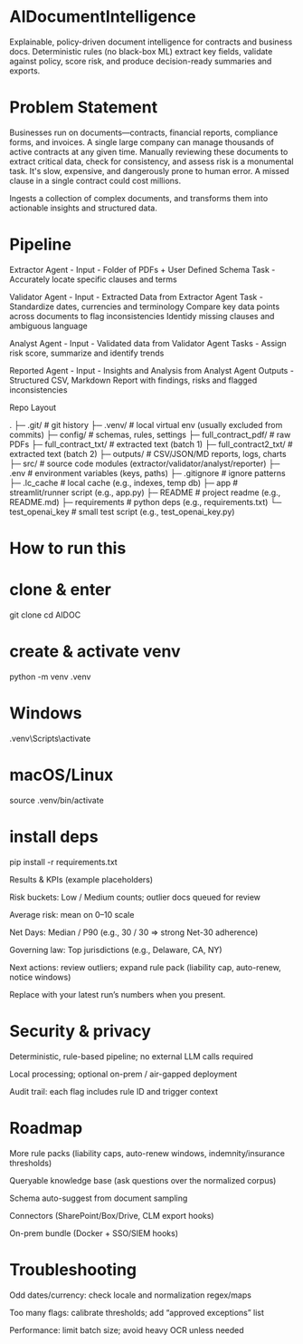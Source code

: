 # AIDocumentIntelligence

Explainable, policy-driven document intelligence for contracts and business docs.
Deterministic rules (no black-box ML) extract key fields, validate against policy, score risk, and produce decision-ready summaries and exports.

# Problem Statement
Businesses run on documents—contracts, financial reports, compliance forms, and invoices. A single large company can manage thousands of active contracts at any given time. Manually reviewing these documents to extract critical data, check for consistency, and assess risk is a monumental task. It's slow, expensive, and dangerously prone to human error. A missed clause in a single contract could cost millions.

Ingests a collection of complex documents, and transforms them into actionable insights and structured data.

# Pipeline

Extractor Agent - 
Input - Folder of PDFs + User Defined Schema 
Task - Accurately locate specific clauses and terms 

Validator Agent - 
Input - Extracted Data from Extractor Agent 
Task - Standardize dates, currencies and terminology
Compare key data points across documents to flag inconsistencies
Identidy missing clauses and ambiguous language

Analyst Agent - 
Input - Validated data from Validator Agent
Tasks - Assign risk score, summarize and identify trends

Reported Agent - 
Input - Insights and Analysis from Analyst Agent
Outputs - Structured CSV, Markdown Report with findings, risks and flagged inconsistencies

Repo Layout

.
├─ .git/                    # git history
├─ .venv/                   # local virtual env (usually excluded from commits)
├─ config/                  # schemas, rules, settings
├─ full_contract_pdf/       # raw PDFs
├─ full_contract_txt/       # extracted text (batch 1)
├─ full_contract2_txt/      # extracted text (batch 2)
├─ outputs/                 # CSV/JSON/MD reports, logs, charts
├─ src/                     # source code modules (extractor/validator/analyst/reporter)
├─ .env                     # environment variables (keys, paths)
├─ .gitignore               # ignore patterns
├─ .lc_cache                # local cache (e.g., indexes, temp db)
├─ app                      # streamlit/runner script (e.g., app.py)
├─ README                   # project readme (e.g., README.md)
├─ requirements             # python deps (e.g., requirements.txt)
└─ test_openai_key          # small test script (e.g., test_openai_key.py)

# How to run this
# clone & enter
git clone <your-repo-url>
cd AIDOC

# create & activate venv
python -m venv .venv
# Windows
.venv\Scripts\activate
# macOS/Linux
source .venv/bin/activate

# install deps
pip install -r requirements.txt

Results & KPIs (example placeholders)

Risk buckets: Low / Medium counts; outlier docs queued for review

Average risk: mean on 0–10 scale

Net Days: Median / P90 (e.g., 30 / 30 ⇒ strong Net-30 adherence)

Governing law: Top jurisdictions (e.g., Delaware, CA, NY)

Next actions: review outliers; expand rule pack (liability cap, auto-renew, notice windows)

Replace with your latest run’s numbers when you present.

# Security & privacy

Deterministic, rule-based pipeline; no external LLM calls required

Local processing; optional on-prem / air-gapped deployment

Audit trail: each flag includes rule ID and trigger context

# Roadmap

More rule packs (liability caps, auto-renew windows, indemnity/insurance thresholds)

Queryable knowledge base (ask questions over the normalized corpus)

Schema auto-suggest from document sampling

Connectors (SharePoint/Box/Drive, CLM export hooks)

On-prem bundle (Docker + SSO/SIEM hooks)

# Troubleshooting

Odd dates/currency: check locale and normalization regex/maps

Too many flags: calibrate thresholds; add “approved exceptions” list

Performance: limit batch size; avoid heavy OCR unless needed


